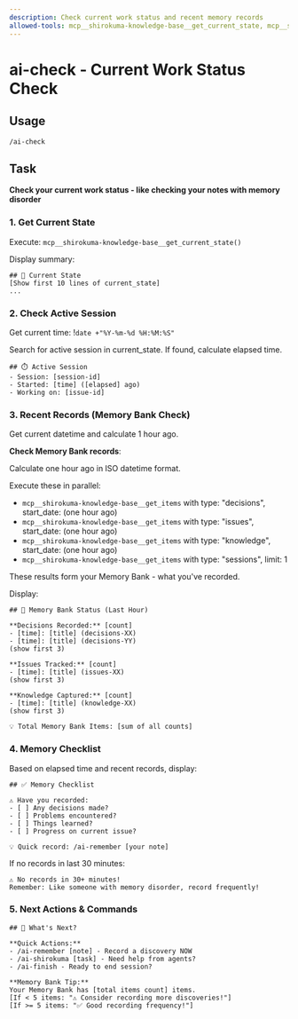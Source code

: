 ```yaml
---
description: Check current work status and recent memory records
allowed-tools: mcp__shirokuma-knowledge-base__get_current_state, mcp__shirokuma-knowledge-base__get_items, Bash(date:*)
---
```


# ai-check - Current Work Status Check

## Usage
```
/ai-check
```

## Task

**Check your current work status - like checking your notes with memory disorder**

### 1. Get Current State
Execute: `mcp__shirokuma-knowledge-base__get_current_state()`

Display summary:
```
## 📍 Current State
[Show first 10 lines of current_state]
...
```

### 2. Check Active Session
Get current time: !`date +"%Y-%m-%d %H:%M:%S"`

Search for active session in current_state.
If found, calculate elapsed time.

```
## ⏱️ Active Session
- Session: [session-id]
- Started: [time] ([elapsed] ago)
- Working on: [issue-id]
```

### 3. Recent Records (Memory Bank Check)
Get current datetime and calculate 1 hour ago.

**Check Memory Bank records**:

Calculate one hour ago in ISO datetime format.

Execute these in parallel:
- `mcp__shirokuma-knowledge-base__get_items` with type: "decisions", start_date: (one hour ago)
- `mcp__shirokuma-knowledge-base__get_items` with type: "issues", start_date: (one hour ago)
- `mcp__shirokuma-knowledge-base__get_items` with type: "knowledge", start_date: (one hour ago)
- `mcp__shirokuma-knowledge-base__get_items` with type: "sessions", limit: 1

These results form your Memory Bank - what you've recorded.

Display:
```
## 📝 Memory Bank Status (Last Hour)

**Decisions Recorded:** [count]
- [time]: [title] (decisions-XX)
- [time]: [title] (decisions-YY)
(show first 3)

**Issues Tracked:** [count]
- [time]: [title] (issues-XX)
(show first 3)

**Knowledge Captured:** [count]
- [time]: [title] (knowledge-XX)
(show first 3)

💡 Total Memory Bank Items: [sum of all counts]
```

### 4. Memory Checklist
Based on elapsed time and recent records, display:

```
## ✅ Memory Checklist

⚠️ Have you recorded:
- [ ] Any decisions made?
- [ ] Problems encountered?
- [ ] Things learned?
- [ ] Progress on current issue?

💡 Quick record: /ai-remember [your note]
```

If no records in last 30 minutes:
```
⚠️ No records in 30+ minutes! 
Remember: Like someone with memory disorder, record frequently!
```

### 5. Next Actions & Commands
```
## 🚀 What's Next?

**Quick Actions:**
- /ai-remember [note] - Record a discovery NOW
- /ai-shirokuma [task] - Need help from agents?
- /ai-finish - Ready to end session?

**Memory Bank Tip:**
Your Memory Bank has [total items count] items.
[If < 5 items: "⚠️ Consider recording more discoveries!"]
[If >= 5 items: "✅ Good recording frequency!"]
```
